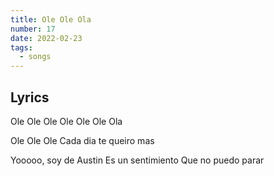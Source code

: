 ```yaml
---
title: Ole Ole Ola
number: 17
date: 2022-02-23
tags:
  - songs
---
```


## Lyrics
Ole Ole Ole 
Ole Ole Ole Ola

Ole Ole Ole 
Cada dia te queiro mas

Yooooo, soy de Austin
Es un sentimiento
Que no puedo parar

